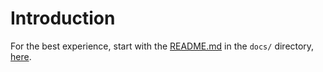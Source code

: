 # Introduction

For the best experience, start with the [README.md](./docs/README.md) in the `docs/` directory, [here](./docs/README.md).
